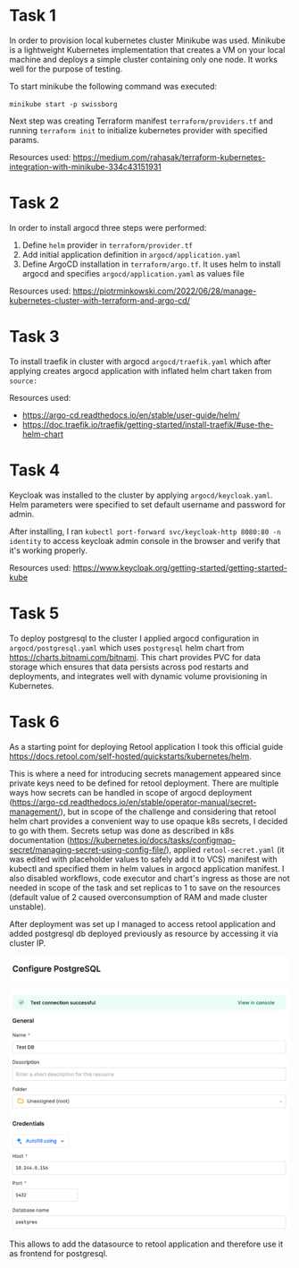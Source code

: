# Task 1
In order to provision local kubernetes cluster Minikube was used. Minikube is a lightweight Kubernetes implementation that creates a VM on your local machine and deploys a simple cluster containing only one node. It works well for the purpose of testing.

To start minikube the following command was executed:

`minikube start -p swissborg`

Next step was creating Terraform manifest `terraform/providers.tf` and running `terraform init` to initialize kubernetes provider with specified params.

Resources used:
https://medium.com/rahasak/terraform-kubernetes-integration-with-minikube-334c43151931

# Task 2

In order to install argocd three steps were performed:

1. Define `helm` provider in `terraform/provider.tf`
2. Add initial application definition in `argocd/application.yaml`
3. Define ArgoCD installation in `terraform/argo.tf`. It uses helm to install argocd and specifies `argocd/application.yaml` as values file

Resources used: https://piotrminkowski.com/2022/06/28/manage-kubernetes-cluster-with-terraform-and-argo-cd/

# Task 3 

To install traefik in cluster with argocd `argocd/traefik.yaml` which after applying creates argocd application with inflated helm chart taken from `source:`

Resources used:
* https://argo-cd.readthedocs.io/en/stable/user-guide/helm/
* https://doc.traefik.io/traefik/getting-started/install-traefik/#use-the-helm-chart

# Task 4

Keycloak was installed to the cluster by applying `argocd/keycloak.yaml`. Helm parameters were specified to set default username and password for admin.

After installing, I ran `kubectl port-forward svc/keycloak-http 8080:80 -n identity` to access keycloak admin console in the browser and verify that it's working properly.

Resources used:
https://www.keycloak.org/getting-started/getting-started-kube

# Task 5

To deploy postgresql to the cluster I applied argocd configuration in `argocd/postgresql.yaml` which uses `postgresql` helm chart from https://charts.bitnami.com/bitnami.
This chart provides PVC for data storage which ensures that data persists across pod restarts and deployments, and integrates well with dynamic volume provisioning in Kubernetes.

# Task 6

As a starting point for deploying Retool application I took this official guide https://docs.retool.com/self-hosted/quickstarts/kubernetes/helm.

This is where a need for introducing secrets management appeared since private keys need to be defined for retool deployment. There are multiple ways how secrets can be handled in scope of argocd deployment (https://argo-cd.readthedocs.io/en/stable/operator-manual/secret-management/), but in scope of the challenge and considering that retool helm chart provides a convenient way to use opaque k8s secrets, I decided to go with them. Secrets setup was done as described in k8s documentation (https://kubernetes.io/docs/tasks/configmap-secret/managing-secret-using-config-file/), applied `retool-secret.yaml` (it was edited with placeholder values to safely add it to VCS) manifest with kubectl and specified them in helm values in argocd application manifest. I also disabled workflows, code executor and chart's ingress as those are not needed in scope of the task and set replicas to 1 to save on the resources (default value of 2 caused overconsumption of RAM and made cluster unstable).

After deployment was set up I managed to access retool application and added postgresql db deployed previously as resource by accessing it via cluster IP.

![img.png](retool-db.png)

This allows to add the datasource to retool application and therefore use it as frontend for postgresql.